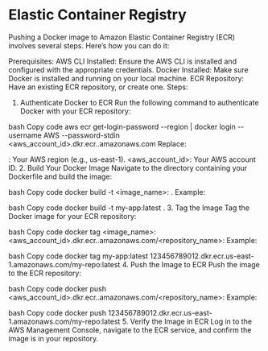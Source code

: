 # Elastic Container Registry
Pushing a Docker image to Amazon Elastic Container Registry (ECR) involves several steps. Here’s how you can do it:

Prerequisites:
AWS CLI Installed: Ensure the AWS CLI is installed and configured with the appropriate credentials.
Docker Installed: Make sure Docker is installed and running on your local machine.
ECR Repository: Have an existing ECR repository, or create one.
Steps:
1. Authenticate Docker to ECR
Run the following command to authenticate Docker with your ECR repository:

bash
Copy code
aws ecr get-login-password --region <region> | docker login --username AWS --password-stdin <aws_account_id>.dkr.ecr.<region>.amazonaws.com
Replace:

<region>: Your AWS region (e.g., us-east-1).
<aws_account_id>: Your AWS account ID.
2. Build Your Docker Image
Navigate to the directory containing your Dockerfile and build the image:

bash
Copy code
docker build -t <image_name>:<tag> .
Example:

bash
Copy code
docker build -t my-app:latest .
3. Tag the Image
Tag the Docker image for your ECR repository:

bash
Copy code
docker tag <image_name>:<tag> <aws_account_id>.dkr.ecr.<region>.amazonaws.com/<repository_name>:<tag>
Example:

bash
Copy code
docker tag my-app:latest 123456789012.dkr.ecr.us-east-1.amazonaws.com/my-repo:latest
4. Push the Image to ECR
Push the image to the ECR repository:

bash
Copy code
docker push <aws_account_id>.dkr.ecr.<region>.amazonaws.com/<repository_name>:<tag>
Example:

bash
Copy code
docker push 123456789012.dkr.ecr.us-east-1.amazonaws.com/my-repo:latest
5. Verify the Image in ECR
Log in to the AWS Management Console, navigate to the ECR service, and confirm the image is in your repository.
